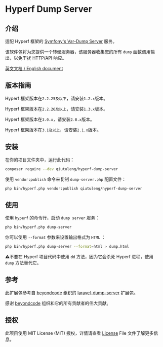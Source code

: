 # Hyperf Dump Server

## 介绍

适配 Hyperf 框架的 [Symfony's Var-Dump Server](https://symfony.com/doc/current/components/var_dumper.html#the-dump-server) 服务。

该软件包将为您提供一个转储服务器，该服务器收集您的所有 `dump` 函数调用输出，以免干扰 HTTP/API 响应。

[英文文档 / English document](./README.md)

## 版本指南

Hyperf 框架版本在`2.2.25及以下`，请安装`1.2.x`版本。

Hyperf 框架版本在`2.2.26及以上`，请安装`1.3.x`版本。

Hyperf 框架版本在`3.0.x`，请安装`2.0.x`版本。

Hyperf 框架版本在`3.1及以上`，请安装`2.1.x`版本。

## 安装

在你的项目文件夹中，运行此代码：

```bash
composer require --dev qiutuleng/hyperf-dump-server
```

使用 `vendor:publish` 命令来复制 `dump-server.php` 配置文件：

```bash
php bin/hyperf.php vendor:publish qiutuleng/hyperf-dump-server
```

## 使用

使用 `hyperf` 的命令行，启动 `dump server` 服务：

```bash
php bin/hyperf.php dump-server
```

你可以使用 `--format` 参数来设置输出格式为 `HTML` ：

```bash
php bin/hyperf.php dump-server --format=html > dump.html
```

⚠️不要在 Hyperf 项目代码中使用 `dd` 方法，因为它会杀死 Hyperf 进程，使用 `dump` 方法替代它。

## 参考

此扩展包参考自 [beyondcode](https://github.com/beyondcode) 组织的 [laravel-dump-server](https://github.com/beyondcode/laravel-dump-server) 扩展包。

感谢 [beyondcode](https://github.com/beyondcode) 组织和它的所有贡献者的伟大贡献。

## 授权

此项目使用 MIT License (MIT) 授权，详情请查看 [License](./LICENSE.txt) File 文件了解更多信息。